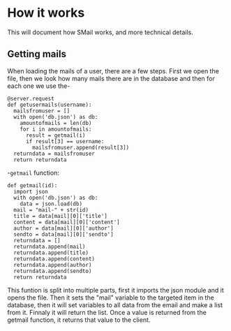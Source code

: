 # How it works
This will document how SMail works, and more technical details.

## Getting mails
When loading the mails of a user, there are a few steps. First we open the file, then we look how many mails there are in the database and then for each one we use the-

``` 
@server.request
def getusermails(username):
  mailsfromuser = []
  with open('db.json') as db:
    amountofmails = len(db)
    for i in amountofmails:
      result = getmail(i)
      if result[3] == username:
        mailsfromuser.append(result[3])
  returndata = mailsfromuser
  return returndata
```




-```getmail``` function:

```
def getmail(id):
  import json
  with open('db.json') as db:
    data = json.load(db)
  mail = "mail-" + str(id)
  title = data[mail][0]['title']
  content = data[mail][0]['content']
  author = data[mail][0]['author']
  sendto = data[mail][0]['sendto']
  returndata = []
  returndata.append(mail)
  returndata.append(title)
  returndata.append(content)
  returndata.append(author)
  returndata.append(sendto)
  return returndata
```
This funtion is split into multiple parts, first it imports the json module and it opens the file. Then it sets the "mail" variable to the targeted item in the database, then it will set variables to all data from the email and make a list from it. Finnaly it will return the list.
Once a value is returned from the getmail function, it returns that value to the client.

